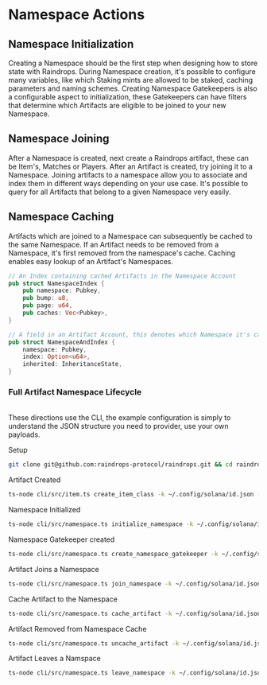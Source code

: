 # Namespace Actions

## Namespace Initialization

Creating a Namespace should be the first step when designing how to store state with Raindrops. During Namespace creation, it's possible to configure many variables, like which Staking mints are allowed to be staked, caching parameters and naming schemes. Creating Namespace Gatekeepers is also a configurable aspect to initialization, these Gatekeepers can have filters that determine which Artifacts are eligible to be joined to your new Namespace.

## Namespace Joining

After a Namespace is created, next create a Raindrops artifact, these can be Item's, Matches or Players. After an Artifact is created, try joining it to a Namespace. Joining artifacts to a namespace allow you to associate and index them in different ways depending on your use case. It's possible to query for all Artifacts that belong to a given Namespace very easily.

## Namespace Caching

Artifacts which are joined to a Namespace can subsequently be cached to the same Namespace. If an Artifact needs to be removed from a Namespace, it's first removed from the namespace's cache. Caching enables easy lookup of an Artifact's Namespaces.

```rust
// An Index containing cached Artifacts in the Namespace Account
pub struct NamespaceIndex {
    pub namespace: Pubkey,
    pub bump: u8,
    pub page: u64,
    pub caches: Vec<Pubkey>,
}

// A field in an Artifact Account, this denotes which Namespace it's cached and at what index
pub struct NamespaceAndIndex {
    namespace: Pubkey,
    index: Option<u64>,
    inherited: InheritanceState,
}
```

### Full Artifact Namespace Lifecycle

\
These directions use the CLI, the example configuration is simply to understand the JSON structure you need to provider, use your own payloads.



Setup

```bash
git clone git@github.com:raindrops-protocol/raindrops.git && cd raindrops/js
```



Artifact Created

```bash
ts-node cli/src/item.ts create_item_class -k ~/.config/solana/id.json -cp cli/example-configs/item/createItem.json -e devnet -r https://devnet.genesysgo.net
```

Namespace Initialized

```bash
ts-node cli/src/namespace.ts initialize_namespace -k ~/.config/solana/id.json -cp cli/example-configs/namespace/initializeNamespace.json -e devnet -r https://devnet.genesysgo.net
```

Namespace Gatekeeper created

```bash
ts-node cli/src/namespace.ts create_namespace_gatekeeper -k ~/.config/solana/id.json -cp cli/example-configs/namespace/createNamespaceGatekeeper.json -e devnet -r https://devnet.genesysgo.net
```

Artifact Joins a Namespace

```bash
ts-node cli/src/namespace.ts join_namespace -k ~/.config/solana/id.json -cp cli/example-configs/namespace/joinNamespace.json -e devnet -r https://devnet.genesysgo.net
```

Cache Artifact to the Namespace

```bash
ts-node cli/src/namespace.ts cache_artifact -k ~/.config/solana/id.json -cp cli/example-configs/namespace/cacheArtifact.json -e devnet -r https://devnet.genesysgo.net
```

Artifact Removed from Namespace Cache

```bash
ts-node cli/src/namespace.ts uncache_artifact -k ~/.config/solana/id.json -cp cli/example-configs/namespace/uncacheArtifact.json -e devnet -r https://devnet.genesysgo.net
```

Artifact Leaves a Namspace

```bash
ts-node cli/src/namespace.ts leave_namespace -k ~/.config/solana/id.json -cp cli/example-configs/namespace/leaveNamespace.json -e devnet -r https://devnet.genesysgo.net
```
